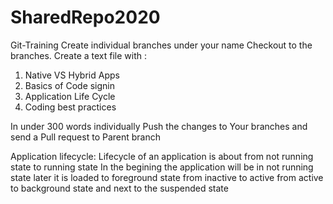 # SharedRepo2020
Git-Training
Create individual branches under your name 
Checkout to the branches. 
Create a text file with :
1) Native VS Hybrid Apps
2) Basics of Code signin
3) Application Life Cycle
4) Coding best practices

In under 300 words individually
Push the changes to Your branches and send a Pull request to Parent branch




Application lifecycle: Lifecycle of an application is about from not running state to running state
In the begining the application will be in not running state later it is loaded to foreground state from inactive to active from active to background state and next to the suspended state
